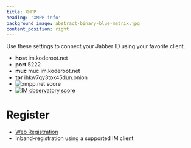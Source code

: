```yaml
---
title: XMPP
heading: 'XMPP info'
background_image: abstract-binary-blue-matrix.jpg
content_position: right
---
```


Use these settings to connect your Jabber ID using your favorite client.

+ **host** im.koderoot.net
+ **port** 5222
+ **muc** muc.im.koderoot.net
+ **tor** ihkw7qy3tok45dun.onion
+ <img src='https://media.koderoot.net/images/badge_jabber_at.svg' alt='xmpp.net score' />
+ <a href='https://check.messaging.one/result.php?domain=im.koderoot.net&amp;type=server'>
  <img src='https://check.messaging.one/badge.php?domain=im.koderoot.net' alt='IM observatory score' /></a>

# Register
+ [Web Registration](https://im.koderoot.net/register-on-im.koderoot.net)
+ Inband-registration using a supported IM client


